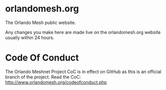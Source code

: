 orlandomesh.org
===============

The Orlando Mesh public website.

Any changes you make here are made live on the orlandomesh.org website usually within 24 hours.

Code Of Conduct
================
The Orlando Meshnet Project CoC is in effect on GitHub as this is an official branch of the project. Read the CoC: http://www.orlandomesh.org/codeofconduct.php
